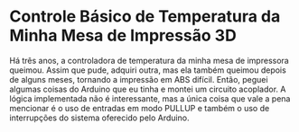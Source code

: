 # Controle Básico de Temperatura da Minha Mesa de Impressão 3D

Há três anos, a controladora de temperatura da minha mesa de impressora queimou. Assim que pude, adquiri outra, mas ela também queimou depois de alguns meses, tornando a impressão em ABS difícil. Então, peguei algumas coisas do Arduino que eu tinha e montei um circuito acoplador. A lógica implementada não é interessante, mas a única coisa que vale a pena mencionar é o uso de entradas em modo PULLUP e também o uso de interrupções do sistema oferecido pelo Arduino.
